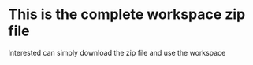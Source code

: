 # This is the complete workspace zip file 
Interested can simply download the zip file and use the workspace 
